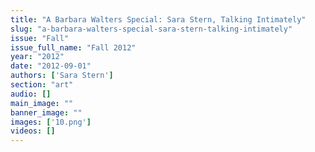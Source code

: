 ```yaml
---
title: "A Barbara Walters Special: Sara Stern, Talking Intimately"
slug: "a-barbara-walters-special-sara-stern-talking-intimately"
issue: "Fall"
issue_full_name: "Fall 2012"
year: "2012"
date: "2012-09-01"
authors: ['Sara Stern']
section: "art"
audio: []
main_image: ""
banner_image: ""
images: ['10.png']
videos: []
---
```

